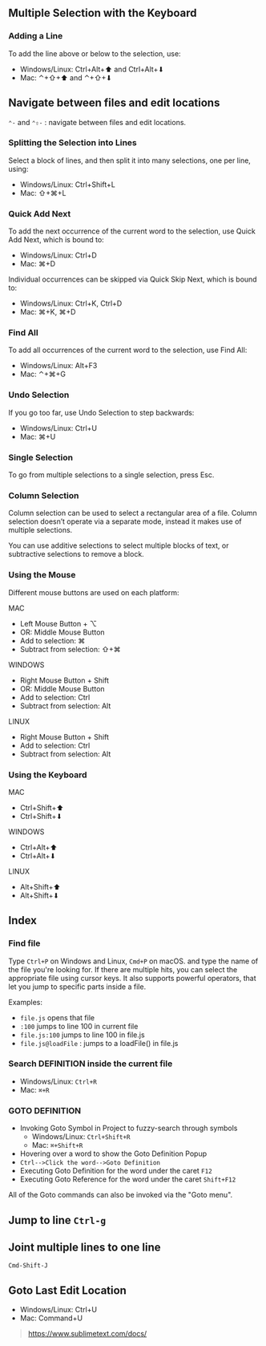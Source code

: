 ## Multiple Selection with the Keyboard


### Adding a Line

To add the line above or below to the selection, use:

* Windows/Linux: Ctrl+Alt+⬆ and Ctrl+Alt+⬇
* Mac: ⌃+⇧+⬆ and ⌃+⇧+⬇

## Navigate between files and edit locations
`⌃-` and `⌃⇧-` : navigate between files and edit locations.

### Splitting the Selection into Lines

Select a block of lines, and then split it into many selections, one per line, using:

* Windows/Linux: Ctrl+Shift+L
* Mac: ⇧+⌘+L

### Quick Add Next
To add the next occurrence of the current word to the selection, use Quick Add Next, which is bound to:

* Windows/Linux: Ctrl+D
* Mac: ⌘+D

Individual occurrences can be skipped via Quick Skip Next, which is bound to:

* Windows/Linux: Ctrl+K, Ctrl+D
* Mac: ⌘+K, ⌘+D

### Find All

To add all occurrences of the current word to the selection, use Find All:

* Windows/Linux: Alt+F3
* Mac: ⌃+⌘+G

### Undo Selection

If you go too far, use Undo Selection to step backwards:

* Windows/Linux: Ctrl+U
* Mac: ⌘+U

### Single Selection

To go from multiple selections to a single selection, press Esc.


### Column Selection
Column selection can be used to select a rectangular area of a file. Column selection doesn’t operate via a separate mode, instead it makes use of multiple selections.

You can use additive selections to select multiple blocks of text, or subtractive selections to remove a block.
 

### Using the Mouse

Different mouse buttons are used on each platform:

MAC

* Left Mouse Button + ⌥
* OR: Middle Mouse Button
* Add to selection: ⌘
* Subtract from selection: ⇧+⌘

WINDOWS

* Right Mouse Button + Shift
* OR: Middle Mouse Button
* Add to selection: Ctrl
* Subtract from selection: Alt

LINUX

* Right Mouse Button + Shift
* Add to selection: Ctrl
* Subtract from selection: Alt

### Using the Keyboard

MAC

* Ctrl+Shift+⬆
* Ctrl+Shift+⬇

WINDOWS

* Ctrl+Alt+⬆
* Ctrl+Alt+⬇

LINUX

* Alt+Shift+⬆
* Alt+Shift+⬇


## Index

### Find file 

Type `Ctrl+P` on Windows and Linux, `Cmd+P` on macOS. and type the name of the file you're looking for. If there are multiple hits, you can select the appropriate file using cursor keys. It also supports powerful operators, that let you jump to specific parts inside a file.

Examples:

* `file.js` opens that file
* `:100` jumps to line 100 in current file
* `file.js:100` jumps to line 100 in file.js
* `file.js@loadFile` : jumps to a loadFile() in file.js


### Search DEFINITION inside the current file
- Windows/Linux: `Ctrl+R`  
- Mac: `⌘+R` 


### GOTO DEFINITION 
* Invoking Goto Symbol in Project to fuzzy-search through symbols
    - Windows/Linux: `Ctrl+Shift+R`  
    - Mac: `⌘+Shift+R` 
* Hovering over a word to show the Goto Definition Popup
* `Ctrl-->Click the word-->Goto Definition`
* Executing Goto Definition for the word under the caret `F12`
* Executing Goto Reference for the word under the caret `Shift+F12`

All of the Goto commands can also be invoked via the "Goto menu".
 

## Jump to line `Ctrl-g`

## Joint multiple lines to one line
`Cmd-Shift-J`

## Goto Last Edit Location
- Windows/Linux: Ctrl+U
- Mac: Command+U

> https://www.sublimetext.com/docs/